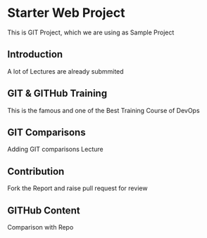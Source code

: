 # Starter Web Project
This is GIT Project, which we are using as Sample Project

## Introduction
A lot of Lectures are already submmited

## GIT & GITHub Training
This is the famous and one of the Best Training Course of DevOps

## GIT Comparisons
Adding GIT comparisons Lecture

## Contribution
Fork the Report and raise pull request for review

## GITHub Content
Comparison with Repo